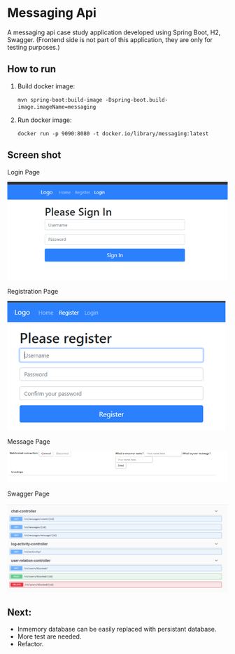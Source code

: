 # Messaging Api
A messaging api case study application developed using Spring Boot, H2, Swagger. (Frontend side is not part of this application, they are only for testing purposes.)

## How to run
1. Build docker image:
    ```
    mvn spring-boot:build-image -Dspring-boot.build-image.imageName=messaging
    ```
2. Run docker image:
    ```
    docker run -p 9090:8080 -t docker.io/library/messaging:latest
    ```


## Screen shot

Login Page

![Login Page](img/login.PNG "Login Page")

Registration Page

![Registration Page](img/registration.PNG "Registration Page")

Message Page

![Message Page](img/message.PNG "Message Page")

Swagger Page

![Swagger Page](img/swagger-config.PNG "Swagger Page")

## Next:

- Inmemory database can be easily replaced with persistant database.
- More test are needed.
- Refactor.